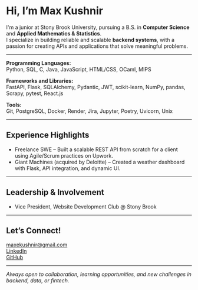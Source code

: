# Hi, I’m Max Kushnir

I'm a junior at Stony Brook University, pursuing a B.S. in **Computer Science** and **Applied Mathematics & Statistics**.  
I specialize in building reliable and scalable **backend systems**, with a passion for creating APIs and applications that solve meaningful problems.  

---

**Programming Languages:**  
Python, SQL, C, Java, JavaScript, HTML/CSS, OCaml, MIPS

**Frameworks and Libraries:**  
FastAPI, Flask, SQLAlchemy, Pydantic, JWT, scikit-learn, NumPy, pandas, Scrapy, pytest, React.js

**Tools:**  
Git, PostgreSQL, Docker, Render, Jira, Jupyter, Poetry, Uvicorn, Unix

---

## Experience Highlights
- Freelance SWE – Built a scalable REST API from scratch for a client using Agile/Scrum practices on Upwork.
- Giant Machines (acquired by Deloitte) – Created a weather dashboard with Flask, API integration, and dynamic UI.

---

## Leadership & Involvement
- Vice President, Website Development Club @ Stony Brook
  
---

## Let’s Connect!
maxekushnir@gmail.com  
[LinkedIn](https://www.linkedin.com/in/maxime-kushnir)  
[GitHub](https://github.com/Max-Kushnir)

---

*Always open to collaboration, learning opportunities, and new challenges in backend, data, or fintech.*  


